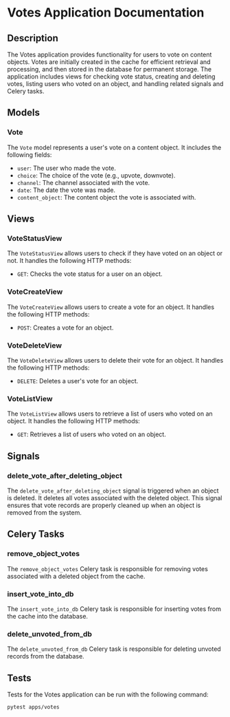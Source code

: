 # Votes Application Documentation

## Description
The Votes application provides functionality for users to vote on content objects. Votes are initially created in the cache for efficient retrieval and processing, and then stored in the database for permanent storage. The application includes views for checking vote status, creating and deleting votes, listing users who voted on an object, and handling related signals and Celery tasks.

## Models

### Vote
The `Vote` model represents a user's vote on a content object. It includes the following fields:
- `user`: The user who made the vote.
- `choice`: The choice of the vote (e.g., upvote, downvote).
- `channel`: The channel associated with the vote.
- `date`: The date the vote was made.
- `content_object`: The content object the vote is associated with.

## Views

### VoteStatusView
The `VoteStatusView` allows users to check if they have voted on an object or not. It handles the following HTTP methods:
- `GET`: Checks the vote status for a user on an object.

### VoteCreateView
The `VoteCreateView` allows users to create a vote for an object. It handles the following HTTP methods:
- `POST`: Creates a vote for an object.

### VoteDeleteView
The `VoteDeleteView` allows users to delete their vote for an object. It handles the following HTTP methods:
- `DELETE`: Deletes a user's vote for an object.

### VoteListView
The `VoteListView` allows users to retrieve a list of users who voted on an object. It handles the following HTTP methods:
- `GET`: Retrieves a list of users who voted on an object.


## Signals

### delete_vote_after_deleting_object
The `delete_vote_after_deleting_object` signal is triggered when an object is deleted. It deletes all votes associated with the deleted object. This signal ensures that vote records are properly cleaned up when an object is removed from the system.

## Celery Tasks

### remove_object_votes
The `remove_object_votes` Celery task is responsible for removing votes associated with a deleted object from the cache.

### insert_vote_into_db
The `insert_vote_into_db` Celery task is responsible for inserting votes from the cache into the database.

### delete_unvoted_from_db
The `delete_unvoted_from_db` Celery task is responsible for deleting unvoted records from the database.

## Tests
Tests for the Votes application can be run with the following command:

```
pytest apps/votes
```